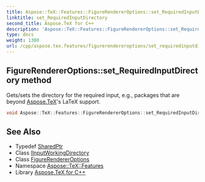 ```yaml
---
title: Aspose::TeX::Features::FigureRendererOptions::set_RequiredInputDirectory method
linktitle: set_RequiredInputDirectory
second_title: Aspose.TeX for C++
description: 'Aspose::TeX::Features::FigureRendererOptions::set_RequiredInputDirectory method. Gets/sets the directory for the required input, e.g., packages that are beyond Aspose.TeX''s LaTeX support in C++.'
type: docs
weight: 1300
url: /cpp/aspose.tex.features/figurerendereroptions/set_requiredinputdirectory/
---
```

## FigureRendererOptions::set_RequiredInputDirectory method


Gets/sets the directory for the required input, e.g., packages that are beyond [Aspose.TeX](../../../aspose.tex/)'s LaTeX support.

```cpp
void Aspose::TeX::Features::FigureRendererOptions::set_RequiredInputDirectory(System::SharedPtr<Aspose::TeX::IO::IInputWorkingDirectory> value)
```

## See Also

* Typedef [SharedPtr](../../../system/sharedptr/)
* Class [IInputWorkingDirectory](../../../aspose.tex.io/iinputworkingdirectory/)
* Class [FigureRendererOptions](../)
* Namespace [Aspose::TeX::Features](../../)
* Library [Aspose.TeX for C++](../../../)
